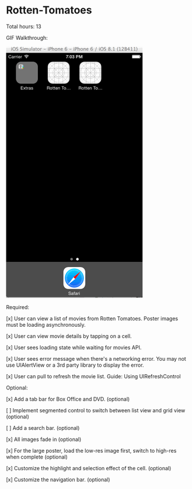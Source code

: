# Rotten-Tomatoes

Total hours: 13

GIF Walkthrough:

![alt tag](https://github.com/charles-dong/Rotten-Tomatoes/blob/master/rotten_tomatoes.gif)

Required:

[x] User can view a list of movies from Rotten Tomatoes. Poster images must be loading asynchronously.

[x] User can view movie details by tapping on a cell.

[x] User sees loading state while waiting for movies API.

[x] User sees error message when there's a networking error. You may not use UIAlertView or a 3rd party library to display the error. 

[x] User can pull to refresh the movie list. Guide: Using UIRefreshControl

Optional:

[x] Add a tab bar for Box Office and DVD. (optional)

[ ] Implement segmented control to switch between list view and grid view (optional)

[ ] Add a search bar. (optional)

[x] All images fade in (optional)

[x] For the large poster, load the low-res image first, switch to high-res when complete (optional)

[x] Customize the highlight and selection effect of the cell. (optional)

[x] Customize the navigation bar. (optional)
